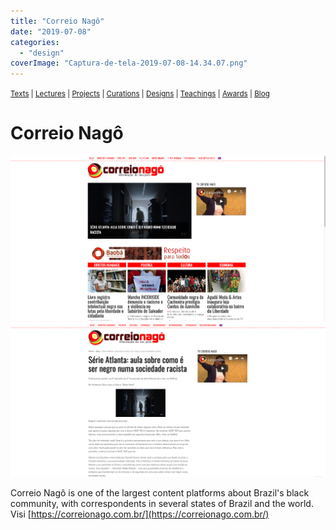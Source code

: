 ```yaml
---
title: "Correio Nagô"
date: "2019-07-08"
categories: 
  - "design"
coverImage: "Captura-de-tela-2019-07-08-14.34.07.png"
---
```


<small>[Texts](../texts.html) | [Lectures](../lectures.html) | [Projects](../projects.html) | [Curations](../curation.html) | [Designs](../designs.html) | [Teachings](../teachings.html) | [Awards](../awards.html) | <a href="https://readruiz.medium.com/" target="_blank">Blog</a></small>

# Correio Nagô

<img src="images/Captura-de-tela-2019-07-08-14.34.07.png" alt="" />
    
<img src="images/Captura-de-tela-2019-07-08-14.35.39.png" alt="" />
    

Correio Nagô is one of the largest content platforms about Brazil's black community, with correspondents in several states of Brazil and the world. Visi [https://correionago.com.br/](https://correionago.com.br/)
